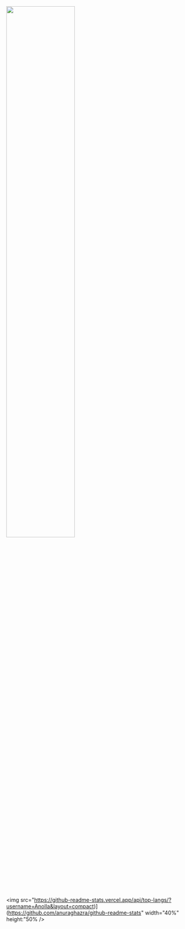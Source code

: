 <img src="https://github-readme-stats.vercel.app/api?username=Anolla&show_icons=true&theme=flag-india&include_all_commits=true&count_private=true&langs_count=true" width="60%" />

<img src="https://github-readme-stats.vercel.app/api/top-langs/?username=Anolla&layout=compact)](https://github.com/anuraghazra/github-readme-stats" width="40%" height:"50% />
